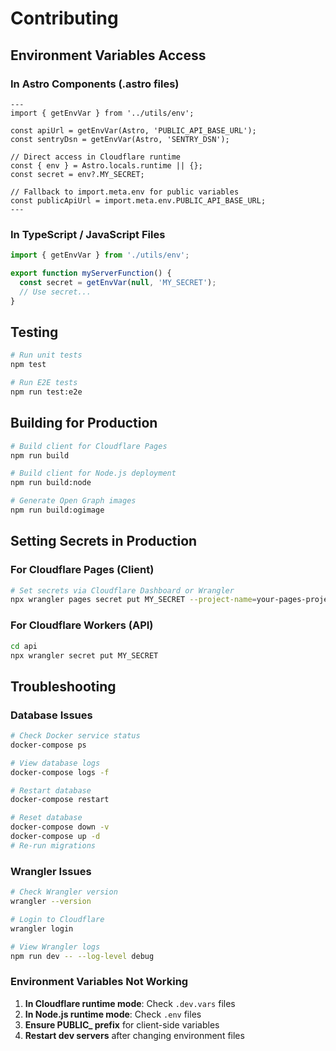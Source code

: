 # Contributing

## Environment Variables Access

### In Astro Components (.astro files)

```astro
---
import { getEnvVar } from '../utils/env';

const apiUrl = getEnvVar(Astro, 'PUBLIC_API_BASE_URL');
const sentryDsn = getEnvVar(Astro, 'SENTRY_DSN');

// Direct access in Cloudflare runtime
const { env } = Astro.locals.runtime || {};
const secret = env?.MY_SECRET;

// Fallback to import.meta.env for public variables
const publicApiUrl = import.meta.env.PUBLIC_API_BASE_URL;
---
```

### In TypeScript / JavaScript Files

```typescript
import { getEnvVar } from './utils/env';

export function myServerFunction() {
  const secret = getEnvVar(null, 'MY_SECRET');
  // Use secret...
}
```

## Testing

```bash
# Run unit tests
npm test

# Run E2E tests
npm run test:e2e
```

## Building for Production

```bash
# Build client for Cloudflare Pages
npm run build

# Build client for Node.js deployment
npm run build:node

# Generate Open Graph images
npm run build:ogimage
```

## Setting Secrets in Production

### For Cloudflare Pages (Client)

```bash
# Set secrets via Cloudflare Dashboard or Wrangler
npx wrangler pages secret put MY_SECRET --project-name=your-pages-project
```

### For Cloudflare Workers (API)

```bash
cd api
npx wrangler secret put MY_SECRET
```

## Troubleshooting

### Database Issues

```bash
# Check Docker service status
docker-compose ps

# View database logs
docker-compose logs -f

# Restart database
docker-compose restart

# Reset database
docker-compose down -v
docker-compose up -d
# Re-run migrations
```

### Wrangler Issues

```bash
# Check Wrangler version
wrangler --version

# Login to Cloudflare
wrangler login

# View Wrangler logs
npm run dev -- --log-level debug
```

### Environment Variables Not Working

1. **In Cloudflare runtime mode**: Check `.dev.vars` files
2. **In Node.js runtime mode**: Check `.env` files
3. **Ensure PUBLIC\_ prefix** for client-side variables
4. **Restart dev servers** after changing environment files
